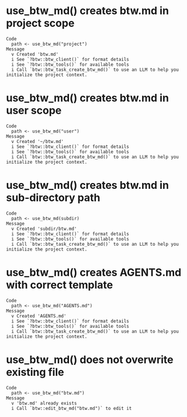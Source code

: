 # use_btw_md() creates btw.md in project scope

    Code
      path <- use_btw_md("project")
    Message
      v Created 'btw.md'
      i See `?btw::btw_client()` for format details
      i See `?btw::btw_tools()` for available tools
      i Call `btw::btw_task_create_btw_md()` to use an LLM to help you initialize the project context.

# use_btw_md() creates btw.md in user scope

    Code
      path <- use_btw_md("user")
    Message
      v Created '~/btw.md'
      i See `?btw::btw_client()` for format details
      i See `?btw::btw_tools()` for available tools
      i Call `btw::btw_task_create_btw_md()` to use an LLM to help you initialize the project context.

# use_btw_md() creates btw.md in sub-directory path

    Code
      path <- use_btw_md(subdir)
    Message
      v Created 'subdir/btw.md'
      i See `?btw::btw_client()` for format details
      i See `?btw::btw_tools()` for available tools
      i Call `btw::btw_task_create_btw_md()` to use an LLM to help you initialize the project context.

# use_btw_md() creates AGENTS.md with correct template

    Code
      path <- use_btw_md("AGENTS.md")
    Message
      v Created 'AGENTS.md'
      i See `?btw::btw_client()` for format details
      i See `?btw::btw_tools()` for available tools
      i Call `btw::btw_task_create_btw_md()` to use an LLM to help you initialize the project context.

# use_btw_md() does not overwrite existing file

    Code
      path <- use_btw_md("btw.md")
    Message
      v 'btw.md' already exists
      i Call `btw::edit_btw_md("btw.md")` to edit it

